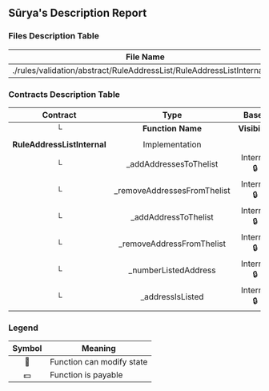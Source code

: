 ## Sūrya's Description Report

### Files Description Table


|  File Name  |  SHA-1 Hash  |
|-------------|--------------|
| ./rules/validation/abstract/RuleAddressList/RuleAddressListInternal.sol | a9b81a37ca2d5b9f0890285be22ed09935e155e7 |


### Contracts Description Table


|  Contract  |         Type        |       Bases      |                  |                 |
|:----------:|:-------------------:|:----------------:|:----------------:|:---------------:|
|     └      |  **Function Name**  |  **Visibility**  |  **Mutability**  |  **Modifiers**  |
||||||
| **RuleAddressListInternal** | Implementation |  |||
| └ | _addAddressesToThelist | Internal 🔒 | 🛑  | |
| └ | _removeAddressesFromThelist | Internal 🔒 | 🛑  | |
| └ | _addAddressToThelist | Internal 🔒 | 🛑  | |
| └ | _removeAddressFromThelist | Internal 🔒 | 🛑  | |
| └ | _numberListedAddress | Internal 🔒 |   | |
| └ | _addressIsListed | Internal 🔒 |   | |


### Legend

|  Symbol  |  Meaning  |
|:--------:|-----------|
|    🛑    | Function can modify state |
|    💵    | Function is payable |
